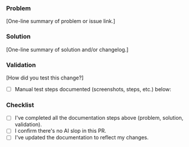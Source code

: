 ### Problem
[One-line summary of problem or issue link.]


### Solution
[One-line summary of solution and/or changelog.]
 

### Validation
[How did you test this change?]
- [ ] Manual test steps documented (screenshots, steps, etc.) below:


### Checklist
- [ ] I've completed all the documentation steps above (problem, solution, validation).
- [ ] I confirm there's no AI slop in this PR.
- [ ] I've updated the documentation to reflect my changes.